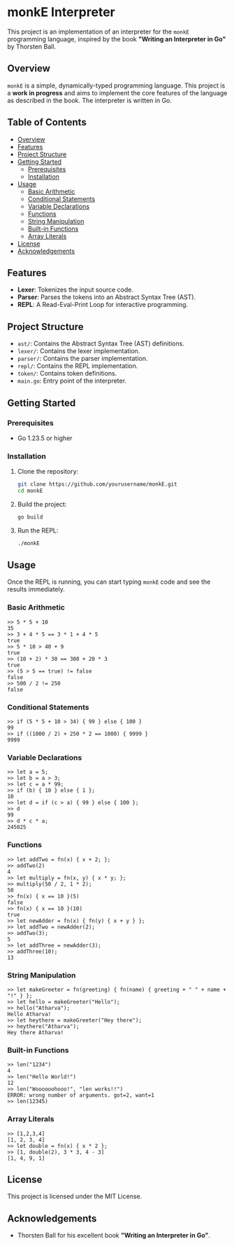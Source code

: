 # monkE Interpreter

This project is an implementation of an interpreter for the `monkE` programming language, inspired by the book **"Writing an Interpreter in Go"** by Thorsten Ball. 

## Overview

`monkE` is a simple, dynamically-typed programming language. This project is a **work in progress** and aims to implement the core features of the language as described in the book. The interpreter is written in Go.

## Table of Contents

- [Overview](#overview)
- [Features](#features)
- [Project Structure](#project-structure)
- [Getting Started](#getting-started)
  - [Prerequisites](#prerequisites)
  - [Installation](#installation)
- [Usage](#usage)
  - [Basic Arithmetic](#basic-arithmetic)
  - [Conditional Statements](#conditional-statements)
  - [Variable Declarations](#variable-declarations)
  - [Functions](#functions)
  - [String Manipulation](#string-manipulation)
  - [Built-in Functions](#built-in-functions)
  - [Array Literals](#array-literals)
- [License](#license)
- [Acknowledgements](#acknowledgements)

## Features

- **Lexer**: Tokenizes the input source code.
- **Parser**: Parses the tokens into an Abstract Syntax Tree (AST).
- **REPL**: A Read-Eval-Print Loop for interactive programming.

## Project Structure

- `ast/`: Contains the Abstract Syntax Tree (AST) definitions.
- `lexer/`: Contains the lexer implementation.
- `parser/`: Contains the parser implementation.
- `repl/`: Contains the REPL implementation.
- `token/`: Contains token definitions.
- `main.go`: Entry point of the interpreter.

## Getting Started

### Prerequisites

- Go 1.23.5 or higher

### Installation

1. Clone the repository:
    ```sh
    git clone https://github.com/yourusername/monkE.git
    cd monkE
    ```

2. Build the project:
    ```sh
    go build
    ```

3. Run the REPL:
    ```sh
    ./monkE
    ```

## Usage

Once the REPL is running, you can start typing `monkE` code and see the results immediately.

### Basic Arithmetic

```monkE
>> 5 * 5 + 10
35
>> 3 + 4 * 5 == 3 * 1 + 4 * 5
true
>> 5 * 10 > 40 + 9
true
>> (10 + 2) * 30 == 300 + 20 * 3
true
>> (5 > 5 == true) != false                                                                                                                                                                  
false
>> 500 / 2 != 250
false
```

### Conditional Statements

```monkE
>> if (5 * 5 + 10 > 34) { 99 } else { 100 }
99
>> if ((1000 / 2) + 250 * 2 == 1000) { 9999 }
9999
```

### Variable Declarations

```monkE
>> let a = 5;
>> let b = a > 3;
>> let c = a * 99;
>> if (b) { 10 } else { 1 };
10
>> let d = if (c > a) { 99 } else { 100 };
>> d
99
>> d * c * a;
245025
```

### Functions

```monkE
>> let addTwo = fn(x) { x + 2; };
>> addTwo(2)
4
>> let multiply = fn(x, y) { x * y; };
>> multiply(50 / 2, 1 * 2);
50
>> fn(x) { x == 10 }(5)
false
>> fn(x) { x == 10 }(10) 
true
>> let newAdder = fn(x) { fn(y) { x + y } };
>> let addTwo = newAdder(2);
>> addTwo(3);
5
>> let addThree = newAdder(3);
>> addThree(10);
13
```

### String Manipulation

```monkE
>> let makeGreeter = fn(greeting) { fn(name) { greeting + " " + name + "!" } };
>> let hello = makeGreeter("Hello");
>> hello("Atharva");
Hello Atharva!
>> let heythere = makeGreeter("Hey there");
>> heythere("Atharva");
Hey there Atharva!
```

### Built-in Functions

```monkE
>> len("1234")
4
>> len("Hello World!")
12
>> len("Woooooohooo!", "len works!!")
ERROR: wrong number of arguments. got=2, want=1
>> len(12345)
```

### Array Literals
```monkE
>> [1,2,3,4]
[1, 2, 3, 4]
>> let double = fn(x) { x * 2 };
>> [1, double(2), 3 * 3, 4 - 3]
[1, 4, 9, 1]
```

## License

This project is licensed under the MIT License.

## Acknowledgements

- Thorsten Ball for his excellent book **"Writing an Interpreter in Go"**.
